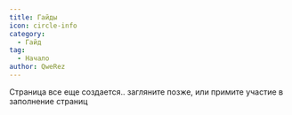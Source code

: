 ```yaml
---
title: Гайды
icon: circle-info
category:
  - Гайд
tag:
  - Начало
author: QweRez
---
```


Страница все еще создается.. загляните позже, или примите участие в заполнение страниц
